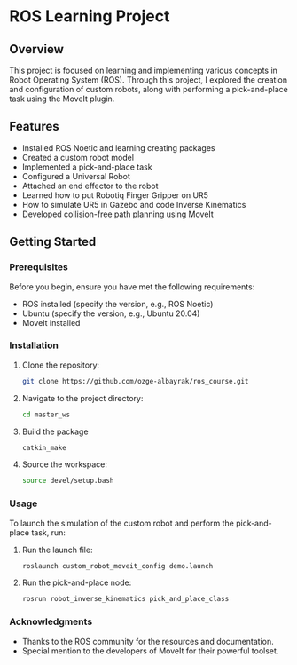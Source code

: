 # ROS Learning Project

## Overview
This project is focused on learning and implementing various concepts in Robot Operating System (ROS). Through this project, I explored the creation and configuration of custom robots, along with performing a pick-and-place task using the MoveIt plugin.

## Features
- Installed ROS Noetic and learning creating packages
- Created a custom robot model
- Implemented a pick-and-place task
- Configured a Universal Robot
- Attached an end effector to the robot
- Learned how to put Robotiq Finger Gripper on UR5
- How to simulate UR5 in Gazebo and code Inverse Kinematics 
- Developed collision-free path planning using MoveIt

## Getting Started

### Prerequisites
Before you begin, ensure you have met the following requirements:
- ROS installed (specify the version, e.g., ROS Noetic)
- Ubuntu (specify the version, e.g., Ubuntu 20.04)
- MoveIt installed

### Installation
1. Clone the repository:
   ```bash
   git clone https://github.com/ozge-albayrak/ros_course.git

2. Navigate to the project directory:
    ```bash
    cd master_ws

3. Build the package
    ```bash 
    catkin_make

4. Source the workspace:
    ```bash
    source devel/setup.bash

### Usage
To launch the simulation of the custom robot and perform the pick-and-place task, run:

1. Run the launch file:
    ```bash
    roslaunch custom_robot_moveit_config demo.launch

2. Run the pick-and-place node:
    ```bash
    rosrun robot_inverse_kinematics pick_and_place_class

### Acknowledgments
- Thanks to the ROS community for the resources and documentation.
- Special mention to the developers of MoveIt for their powerful toolset.